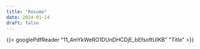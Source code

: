 ```yaml
---
title: "Resume"
date: 2024-01-14
draft: false
---
```

{{< googlePdfReader "11_4mYkWeRO1DUnDHCDjE_bEfsoftUIKB" "Title" >}}
